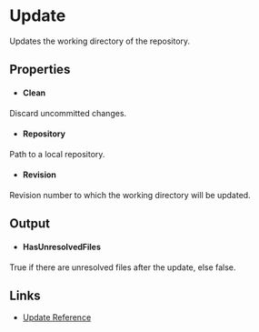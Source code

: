 Update
======

Updates the working directory of the repository.

Properties
----------

- #### Clean
Discard uncommitted changes.

- #### Repository
Path to a local repository.

- #### Revision
Revision number to which the working directory will be updated.

Output
------

- #### HasUnresolvedFiles
True if there are unresolved files after the update, else false.  

Links
-----
- [Update Reference](https://www.selenic.com/mercurial/hg.1.html#update)